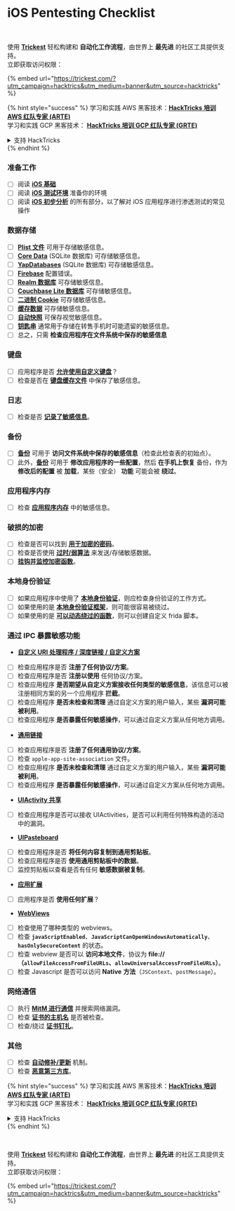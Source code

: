 # iOS Pentesting Checklist

<figure><img src="../.gitbook/assets/image (48).png" alt=""><figcaption></figcaption></figure>

\
使用 [**Trickest**](https://trickest.com/?utm\_campaign=hacktrics\&utm\_medium=banner\&utm\_source=hacktricks) 轻松构建和 **自动化工作流程**，由世界上 **最先进** 的社区工具提供支持。\
立即获取访问权限：

{% embed url="https://trickest.com/?utm_campaign=hacktrics&utm_medium=banner&utm_source=hacktricks" %}

{% hint style="success" %}
学习和实践 AWS 黑客技术：<img src="/.gitbook/assets/arte.png" alt="" data-size="line">[**HackTricks 培训 AWS 红队专家 (ARTE)**](https://training.hacktricks.xyz/courses/arte)<img src="/.gitbook/assets/arte.png" alt="" data-size="line">\
学习和实践 GCP 黑客技术： <img src="/.gitbook/assets/grte.png" alt="" data-size="line">[**HackTricks 培训 GCP 红队专家 (GRTE)**<img src="/.gitbook/assets/grte.png" alt="" data-size="line">](https://training.hacktricks.xyz/courses/grte)

<details>

<summary>支持 HackTricks</summary>

* 查看 [**订阅计划**](https://github.com/sponsors/carlospolop)!
* **加入** 💬 [**Discord 群组**](https://discord.gg/hRep4RUj7f) 或 [**电报群组**](https://t.me/peass) 或 **在** **Twitter** 🐦 [**@hacktricks\_live**](https://twitter.com/hacktricks\_live)** 上关注我们。**
* **通过向** [**HackTricks**](https://github.com/carlospolop/hacktricks) 和 [**HackTricks Cloud**](https://github.com/carlospolop/hacktricks-cloud) github 仓库提交 PR 来分享黑客技巧。

</details>
{% endhint %}

### 准备工作

* [ ] 阅读 [**iOS 基础**](ios-pentesting/ios-basics.md)
* [ ] 阅读 [**iOS 测试环境**](ios-pentesting/ios-testing-environment.md) 准备你的环境
* [ ] 阅读 [**iOS 初步分析**](ios-pentesting/#initial-analysis) 的所有部分，以了解对 iOS 应用程序进行渗透测试的常见操作

### 数据存储

* [ ] [**Plist 文件**](ios-pentesting/#plist) 可用于存储敏感信息。
* [ ] [**Core Data**](ios-pentesting/#core-data) (SQLite 数据库) 可存储敏感信息。
* [ ] [**YapDatabases**](ios-pentesting/#yapdatabase) (SQLite 数据库) 可存储敏感信息。
* [ ] [**Firebase**](ios-pentesting/#firebase-real-time-databases) 配置错误。
* [ ] [**Realm 数据库**](ios-pentesting/#realm-databases) 可存储敏感信息。
* [ ] [**Couchbase Lite 数据库**](ios-pentesting/#couchbase-lite-databases) 可存储敏感信息。
* [ ] [**二进制 Cookie**](ios-pentesting/#cookies) 可存储敏感信息。
* [ ] [**缓存数据**](ios-pentesting/#cache) 可存储敏感信息。
* [ ] [**自动快照**](ios-pentesting/#snapshots) 可保存视觉敏感信息。
* [ ] [**钥匙串**](ios-pentesting/#keychain) 通常用于存储在转售手机时可能遗留的敏感信息。
* [ ] 总之，只需 **检查应用程序在文件系统中保存的敏感信息**

### 键盘

* [ ] 应用程序是否 [**允许使用自定义键盘**](ios-pentesting/#custom-keyboards-keyboard-cache)？
* [ ] 检查是否在 [**键盘缓存文件**](ios-pentesting/#custom-keyboards-keyboard-cache) 中保存了敏感信息。

### **日志**

* [ ] 检查是否 [**记录了敏感信息**](ios-pentesting/#logs)。

### 备份

* [ ] [**备份**](ios-pentesting/#backups) 可用于 **访问文件系统中保存的敏感信息**（检查此检查表的初始点）。
* [ ] 此外，[**备份**](ios-pentesting/#backups) 可用于 **修改应用程序的一些配置**，然后 **在手机上恢复** 备份，作为 **修改后的配置** 被 **加载**，某些（安全） **功能** 可能会被 **绕过**。

### **应用程序内存**

* [ ] 检查 [**应用程序内存**](ios-pentesting/#testing-memory-for-sensitive-data) 中的敏感信息。

### **破损的加密**

* [ ] 检查是否可以找到 [**用于加密的密码**](ios-pentesting/#broken-cryptography)。
* [ ] 检查是否使用 [**过时/弱算法**](ios-pentesting/#broken-cryptography) 来发送/存储敏感数据。
* [ ] [**挂钩并监控加密函数**](ios-pentesting/#broken-cryptography)。

### **本地身份验证**

* [ ] 如果应用程序中使用了 [**本地身份验证**](ios-pentesting/#local-authentication)，则应检查身份验证的工作方式。
* [ ] 如果使用的是 [**本地身份验证框架**](ios-pentesting/#local-authentication-framework)，则可能很容易被绕过。
* [ ] 如果使用的是 [**可以动态绕过的函数**](ios-pentesting/#local-authentication-using-keychain)，则可以创建自定义 frida 脚本。

### 通过 IPC 暴露敏感功能

* [**自定义 URI 处理程序 / 深度链接 / 自定义方案**](ios-pentesting/#custom-uri-handlers-deeplinks-custom-schemes)
* [ ] 检查应用程序是否 **注册了任何协议/方案**。
* [ ] 检查应用程序是否 **注册以使用** 任何协议/方案。
* [ ] 检查应用程序 **是否期望从自定义方案接收任何类型的敏感信息**，该信息可以被注册相同方案的另一个应用程序 **拦截**。
* [ ] 检查应用程序 **是否未检查和清理** 通过自定义方案的用户输入，某些 **漏洞可能被利用**。
* [ ] 检查应用程序 **是否暴露任何敏感操作**，可以通过自定义方案从任何地方调用。
* [**通用链接**](ios-pentesting/#universal-links)
* [ ] 检查应用程序是否 **注册了任何通用协议/方案**。
* [ ] 检查 `apple-app-site-association` 文件。
* [ ] 检查应用程序 **是否未检查和清理** 通过自定义方案的用户输入，某些 **漏洞可能被利用**。
* [ ] 检查应用程序 **是否暴露任何敏感操作**，可以通过自定义方案从任何地方调用。
* [**UIActivity 共享**](ios-pentesting/ios-uiactivity-sharing.md)
* [ ] 检查应用程序是否可以接收 UIActivities，是否可以利用任何特殊构造的活动中的漏洞。
* [**UIPasteboard**](ios-pentesting/ios-uipasteboard.md)
* [ ] 检查应用程序是否 **将任何内容复制到通用剪贴板**。
* [ ] 检查应用程序是否 **使用通用剪贴板中的数据**。
* [ ] 监控剪贴板以查看是否有任何 **敏感数据被复制**。
* [**应用扩展**](ios-pentesting/ios-app-extensions.md)
* [ ] 应用程序是否 **使用任何扩展**？
* [**WebViews**](ios-pentesting/ios-webviews.md)
* [ ] 检查使用了哪种类型的 webviews。
* [ ] 检查 **`javaScriptEnabled`**、**`JavaScriptCanOpenWindowsAutomatically`**、**`hasOnlySecureContent`** 的状态。
* [ ] 检查 webview 是否可以 **访问本地文件**，协议为 **file://** **（`allowFileAccessFromFileURLs`、`allowUniversalAccessFromFileURLs`）**。
* [ ] 检查 Javascript 是否可以访问 **Native** **方法**（`JSContext`、`postMessage`）。

### 网络通信

* [ ] 执行 [**MitM 进行通信**](ios-pentesting/#network-communication) 并搜索网络漏洞。
* [ ] 检查 [**证书的主机名**](ios-pentesting/#hostname-check) 是否被检查。
* [ ] 检查/绕过 [**证书钉扎**](ios-pentesting/#certificate-pinning)。

### **其他**

* [ ] 检查 [**自动修补/更新**](ios-pentesting/#hot-patching-enforced-updateing) 机制。
* [ ] 检查 [**恶意第三方库**](ios-pentesting/#third-parties)。

{% hint style="success" %}
学习和实践 AWS 黑客技术：<img src="/.gitbook/assets/arte.png" alt="" data-size="line">[**HackTricks 培训 AWS 红队专家 (ARTE)**](https://training.hacktricks.xyz/courses/arte)<img src="/.gitbook/assets/arte.png" alt="" data-size="line">\
学习和实践 GCP 黑客技术： <img src="/.gitbook/assets/grte.png" alt="" data-size="line">[**HackTricks 培训 GCP 红队专家 (GRTE)**<img src="/.gitbook/assets/grte.png" alt="" data-size="line">](https://training.hacktricks.xyz/courses/grte)

<details>

<summary>支持 HackTricks</summary>

* 查看 [**订阅计划**](https://github.com/sponsors/carlospolop)!
* **加入** 💬 [**Discord 群组**](https://discord.gg/hRep4RUj7f) 或 [**电报群组**](https://t.me/peass) 或 **在** **Twitter** 🐦 [**@hacktricks\_live**](https://twitter.com/hacktricks\_live)** 上关注我们。**
* **通过向** [**HackTricks**](https://github.com/carlospolop/hacktricks) 和 [**HackTricks Cloud**](https://github.com/carlospolop/hacktricks-cloud) github 仓库提交 PR 来分享黑客技巧。

</details>
{% endhint %}

<figure><img src="../.gitbook/assets/image (48).png" alt=""><figcaption></figcaption></figure>

\
使用 [**Trickest**](https://trickest.com/?utm\_campaign=hacktrics\&utm\_medium=banner\&utm\_source=hacktricks) 轻松构建和 **自动化工作流程**，由世界上 **最先进** 的社区工具提供支持。\
立即获取访问权限：

{% embed url="https://trickest.com/?utm_campaign=hacktrics&utm_medium=banner&utm_source=hacktricks" %}

